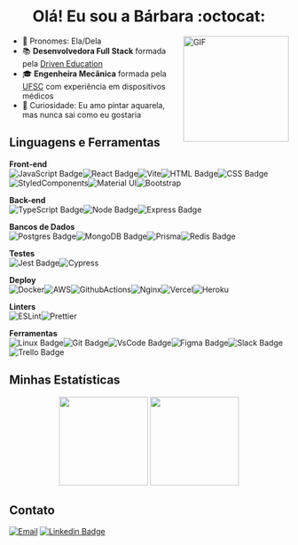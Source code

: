 <!-- ### Hi there 👋 -->

<!--
**barbararech/barbararech** is a ✨ _special_ ✨ repository because its `README.md` (this file) appears on your GitHub profile.

Here are some ideas to get you started:

- 🔭 I’m currently working on ...
- 🌱 I’m currently learning ...
- 👯 I’m looking to collaborate on ...
- 🤔 I’m looking for help with ...
- 💬 Ask me about ...
- 📫 How to reach me: ...
- 😄 Pronouns: ...
- ⚡ Fun fact: ...
-->

<h1 align="center">Olá! Eu sou a Bárbara :octocat:</h1>

<!--  ## Sobre mim: -->

 <img align="right" alt="GIF" src="https://i.ibb.co/vksBB5S/output-onlinegiftools.gif" width="190" height="auto"/>

- :woman: Pronomes: Ela/Dela
- :books: **Desenvolvedora Full Stack** formada pela [Driven Education](https://www.driven.com.br/)
- :mortar_board: **Engenheira Mecânica** formada pela [UFSC](https://ufsc.br/) com experiência em dispositivos médicos
- :art: Curiosidade: Eu amo pintar aquarela, mas nunca sai como eu gostaria


<h2 align="left">Linguagens e Ferramentas</h2>
<div align="left">
 
 **Front-end**   
 ![JavaScript Badge](https://img.shields.io/badge/JavaScript-323330?style=for-the-badge&logo=javascript&logoColor=F7DF1E)![React Badge](https://img.shields.io/badge/React-20232A?style=for-the-badge&logo=react&logoColor=61DAFB)![Vite](https://img.shields.io/badge/Vite-B73BFE?style=for-the-badge&logo=vite&logoColor=FFD62E)![HTML Badge](https://img.shields.io/badge/HTML5-E34F26?style=for-the-badge&logo=html5&logoColor=white)![CSS Badge](https://img.shields.io/badge/CSS3-1572B6?style=for-the-badge&logo=css3&logoColor=white)![StyledComponents](https://img.shields.io/badge/styled--components-DB7093?style=for-the-badge&logo=styled-components&logoColor=white)![Material UI](https://img.shields.io/badge/Material%20UI-007FFF?style=for-the-badge&logo=mui&logoColor=white)![Bootstrap](https://img.shields.io/badge/Bootstrap-563D7C.svg?style=for-the-badge&logo=bootstrap&logoColor=white)
 
 **Back-end**   
  ![TypeScript Badge](https://img.shields.io/badge/TypeScript-007ACC?style=for-the-badge&logo=typescript&logoColor=white)![Node Badge](https://img.shields.io/badge/Node.js-339933?style=for-the-badge&logo=nodedotjs&logoColor=white)![Express Badge](https://img.shields.io/badge/Express.js-000000?style=for-the-badge&logo=express&logoColor=white)
 
 **Bancos de Dados**   
  ![Postgres Badge](https://img.shields.io/badge/PostgreSQL-316192?style=for-the-badge&logo=postgresql&logoColor=white)![MongoDB Badge](https://img.shields.io/badge/MongoDB-4EA94B?style=for-the-badge&logo=mongodb&logoColor=white)![Prisma](https://img.shields.io/badge/Prisma-3982CE?style=for-the-badge&logo=Prisma&logoColor=white)![Redis Badge](https://img.shields.io/badge/redis-%23DD0031.svg?&style=for-the-badge&logo=redis&logoColor=white)
 
 **Testes**   
 ![Jest Badge](https://img.shields.io/badge/Jest-C21325?style=for-the-badge&logo=jest&logoColor=white)![Cypress](https://img.shields.io/badge/Cypress-17202C?style=for-the-badge&logo=cypress&logoColor=white)
 
 **Deploy**  
 ![Docker](https://img.shields.io/badge/docker-%230db7ed.svg?style=for-the-badge&logo=docker&logoColor=white)![AWS](https://img.shields.io/badge/AWS-%23FF9900.svg?style=for-the-badge&logo=amazon-aws&logoColor=white)![GithubActions](https://img.shields.io/badge/GitHub_Actions-2088FF?style=for-the-badge&logo=github-actions&logoColor=white)![Nginx](https://img.shields.io/badge/Nginx-009639?style=for-the-badge&logo=nginx&logoColor=white)![Vercel](https://img.shields.io/badge/Vercel-000000?style=for-the-badge&logo=vercel&logoColor=white)![Heroku](https://img.shields.io/badge/Heroku-430098?style=for-the-badge&logo=heroku&logoColor=white)
 
 **Linters**  
 ![ESLint](https://img.shields.io/badge/eslint-3A33D1?style=for-the-badge&logo=eslint&logoColor=white)![Prettier](https://img.shields.io/badge/prettier-1A2C34?style=for-the-badge&logo=prettier&logoColor=F7BA3E)
 
 **Ferramentas**  
 ![Linux Badge](https://camo.githubusercontent.com/e24b22d4246ea1e567f53943c22367f39044ecc869c76c41e077fc4e3f716373/68747470733a2f2f696d672e736869656c64732e696f2f62616467652f4c696e75782d3445414132353f7374796c653d666f722d7468652d6261646765266c6f676f3d6c696e7578266c6f676f436f6c6f723d7768697465)![Git Badge](https://camo.githubusercontent.com/bd2bd127c104ba5c98bb12c70801b075aee1f040009089510f69554300e7ff41/68747470733a2f2f696d672e736869656c64732e696f2f62616467652f4769742d4630353033323f7374796c653d666f722d7468652d6261646765266c6f676f3d676974266c6f676f436f6c6f723d7768697465)![VsCode Badge](https://camo.githubusercontent.com/0f40d5ce3282ca82ccfec8cdcd494cadcaedab52e92c4b578f0499dbddfa353b/68747470733a2f2f696d672e736869656c64732e696f2f62616467652f56535f436f64652d3030373844343f7374796c653d666f722d7468652d6261646765266c6f676f3d76697375616c25323073747564696f253230636f6465266c6f676f436f6c6f723d7768697465)![Figma Badge](https://camo.githubusercontent.com/4a1038affbb2653ec140936555b3714ddc322526be8567b489e8423a795dea18/68747470733a2f2f696d672e736869656c64732e696f2f62616467652f4669676d612d4632344531453f7374796c653d666f722d7468652d6261646765266c6f676f3d6669676d61266c6f676f436f6c6f723d7768697465)![Slack Badge](https://img.shields.io/badge/Slack-4A154B?style=for-the-badge&logo=slack&logoColor=white)![Trello Badge](https://camo.githubusercontent.com/c479578e497fee64635533a15cfc7716bbae54363beb6e67104de1d3391b0066/68747470733a2f2f696d672e736869656c64732e696f2f62616467652f5472656c6c6f2d3030373942463f7374796c653d666f722d7468652d6261646765266c6f676f3d7472656c6c6f266c6f676f436f6c6f723d7768697465)   
 

<h2 align="left">Minhas Estatísticas</h2>
<div align="center">
  <img height="160em" src="https://github-readme-stats-sigma-five.vercel.app/api?username=barbararech&show_icons=true&theme=dracula&include_all_commits=true&count_private=true"/>
  <img height="160Em" src="https://github-readme-stats-sigma-five.vercel.app/api/top-langs/?username=barbararech&layout=compact&langs_count=16&theme=dracula"/>
</div>
<!--    <img height="160Em" src="https://github-readme-stats.vercel.app/api/wakatime?username=barbararech&layout=compact&langs_count=16&theme=dracula"/>
</div> -->

<h2 align="left">Contato</h2>
<div align="left">
  
  [![Email](https://img.shields.io/badge/Gmail-D14836?style=for-the-badge&logo=gmail&logoColor=white)](mailto:rech.brb@gmail.com)
  [![Linkedin Badge](https://img.shields.io/badge/LinkedIn-0077B5?style=for-the-badge&logo=linkedin&logoColor=white)](https://www.linkedin.com/in/barbara-rech/)
</div>
 


